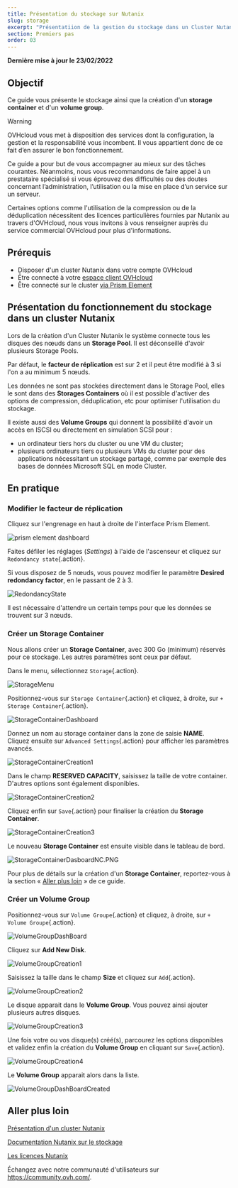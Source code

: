 ```yaml
---
title: Présentation du stockage sur Nutanix
slug: storage
excerpt: "Présentatiion de la gestion du stockage dans un Cluster Nutanix"
section: Premiers pas
order: 03
---
```


**Dernière mise à jour le 23/02/2022**

## Objectif

Ce guide vous présente le stockage ainsi que la création d'un **storage container** et d'un **volume group**.

> [!warning]
> OVHcloud vous met à disposition des services dont la configuration, la gestion et la responsabilité vous incombent. Il vous appartient donc de ce fait d’en assurer le bon fonctionnement.
>
> Ce guide a pour but de vous accompagner au mieux sur des tâches courantes. Néanmoins, nous vous recommandons de faire appel à un prestataire spécialisé si vous éprouvez des difficultés ou des doutes concernant l’administration, l’utilisation ou la mise en place d’un service sur un serveur.
>
> Certaines options comme l'utilisation de la compression ou de la déduplication nécessitent des licences particulières fournies par Nutanix au travers d'OVHcloud, nous vous invitons à vous renseigner auprès du service commercial OVHcloud pour plus d'informations.

## Prérequis

- Disposer d'un cluster Nutanix dans votre compte OVHcloud
- Être connecté à votre [espace client OVHcloud](https://www.ovh.com/auth/?action=gotomanager&from=https://www.ovh.com/fr/&ovhSubsidiary=fr)
- Être connecté sur le cluster [via Prism Element](https://docs.ovh.com/fr/nutanix/redondancy-hardware/)

## Présentation du fonctionnement du stockage dans un cluster Nutanix

Lors de la création d'un Cluster Nutanix le système connecte tous les disques des nœuds dans un **Storage Pool**. Il est déconseillé d'avoir plusieurs Storage Pools.

Par défaut, le **facteur de réplication** est sur 2 et il peut être modifié à 3 si l'on a au minimum 5 nœuds.

Les données ne sont pas stockées directement dans le Storage Pool, elles le sont dans des **Storages Containers** où il est possible d'activer des options de compression, déduplication, etc pour optimiser l'utilisation du stockage. 

Il existe aussi des **Volume Groups** qui donnent la possibilité d'avoir un accès en ISCSI ou directement en simulation SCSI pour :

* un ordinateur tiers hors du cluster ou une VM du cluster;
* plusieurs ordinateurs tiers ou plusieurs VMs du cluster pour des applications nécessitant un stockage partagé, comme par exemple des bases de données Microsoft SQL en mode Cluster.

## En pratique

### Modifier le **facteur de réplication** 

Cliquez sur l'engrenage en haut à droite de l'interface Prism Element.

![prism element dashboard](images/prism-element-dashboard.PNG)

Faites défiler les réglages (*Settings*) à l'aide de l'ascenseur et cliquez sur `Redondancy state`{.action}.

Si vous disposez de 5 nœuds, vous pouvez modifier le paramètre **Desired redondancy factor**, en le passant de 2 à 3.

![RedondancyState](images/RedondancyState.PNG)

Il est nécessaire d'attendre un certain temps pour que les données se trouvent sur 3 nœuds.

### Créer un **Storage Container**

Nous allons créer un **Storage Container**, avec 300 Go (minimum) réservés pour ce stockage. Les autres paramètres sont ceux par défaut.

Dans le menu, sélectionnez `Storage`{.action}.

![StorageMenu](images/StorageMenu.png)

Positionnez-vous sur `Storage Container`{.action} et cliquez, à droite, sur  `+ Storage Container`{.action}.

![StorageContainerDashboard](images/StorageContainerDashboard.PNG)

Donnez un nom au storage container dans la zone de saisie **NAME**.<br>
Cliquez ensuite sur `Advanced Settings`{.action} pour afficher les paramètres avancés.

![StorageContainerCreation1](images/StorageContainerCreation1.PNG)

Dans le champ **RESERVED CAPACITY**, saisissez la taille de votre container. D'autres options sont également disponibles.

![StorageContainerCreation2](images/StorageContainerCreation2.PNG)

Cliquez enfin sur `Save`{.action} pour finaliser la création du **Storage Container**.

![StorageContainerCreation3](images/StorageContainerCreation3.PNG)

Le nouveau **Storage Container** est ensuite visible dans le tableau de bord.

![StorageContainerDasboardNC.PNG](images/StorageContainerDasboardNC.PNG)

Pour plus de détails sur la création d'un **Storage Container**, reportez-vous à la section « [Aller plus loin](#gofurther) » de ce guide.

### Créer un **Volume Group**

Positionnez-vous sur `Volume Groupe`{.action} et cliquez, à droite, sur `+ Volume Groupe`{.action}.

![VolumeGroupDashBoard](images/VolumeGroupDashBoard.PNG)

Cliquez sur **Add New Disk**.

![VolumeGroupCreation1](images/VolumeGroupCreation1.PNG)

Saisissez la taille dans le champ **Size** et cliquez sur `Add`{.action}.

![VolumeGroupCreation2](images/VolumeGroupCreation2.PNG)

Le disque apparait dans le **Volume Group**. Vous pouvez ainsi ajouter plusieurs autres disques.

![VolumeGroupCreation3](images/VolumeGroupCreation3.PNG)

Une fois votre ou vos disque(s) créé(s), parcourez les options disponibles et validez enfin la création du **Volume Group** en cliquant sur `Save`{.action}.

![VolumeGroupCreation4](images/VolumeGroupCreation4.PNG)

Le **Volume Group** apparait alors dans la liste.

![VolumeGroupDashBoardCreated](images/VolumeGroupDashBoardCreated.PNG)

## Aller plus loin <a name="gofurther"></a>

[Présentation d'un cluster Nutanix](https://docs.ovh.com/fr/nutanix/nutanix-hci/)

[Documentation Nutanix sur le stockage](https://portal.nutanix.com/page/documents/details?targetId=Web-Console-Guide-Prism-v5_20:wc-storage-management-wc-c.html)

[Les licences Nutanix](https://www.nutanix.com/products/software-options)

Échangez avec notre communauté d'utilisateurs sur <https://community.ovh.com/>.
